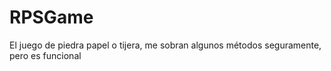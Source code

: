 # RPSGame
El juego de piedra papel o tijera, me sobran algunos métodos seguramente, pero es funcional
